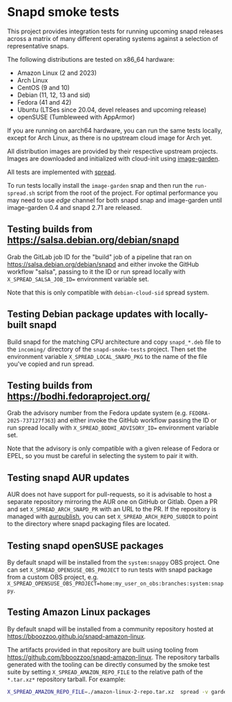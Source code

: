 <!--
SPDX-License-Identifier: Apache-2.0
SPDX-FileCopyrightText: Canonical Ltd.
-->
# Snapd smoke tests

This project provides integration tests for running upcoming snapd releases
across a matrix of many different operating systems against a selection of
representative snaps.

The following distributions are tested on x86\_64 hardware:

- Amazon Linux (2 and 2023)
- Arch Linux
- CentOS (9 and 10)
- Debian (11, 12, 13 and sid)
- Fedora (41 and 42)
- Ubuntu (LTSes since 20.04, devel releases and upcoming release)
- openSUSE (Tumbleweed with AppArmor)

If you are running on aarch64 hardware, you can run the same tests locally,
except for Arch Linux, as there is no upstream cloud image for Arch yet.

All distribution images are provided by their respective upstream projects.
Images are downloaded and initialized with cloud-init using
[image-garden](https://gitlab.com/zygoon/image-garden).

All tests are implemented with [spread](https://github.com/snapcore/spread).

To run tests locally install the `image-garden` snap and then run the
`run-spread.sh` script from the root of the project. For optimal performance
you may need to use _edge_ channel for both snapd snap and image-garden until
image-garden 0.4 and snapd 2.71 are released.

## Testing builds from https://salsa.debian.org/debian/snapd

Grab the GitLab job ID for the "build" job of a pipeline that ran on
https://salsa.debian.org/debian/snapd and either invoke the GitHub workflow
"salsa", passing to it the ID or run spread locally with
`X_SPREAD_SALSA_JOB_ID=` environment variable set.

Note that this is only compatible with `debian-cloud-sid` spread system.

## Testing Debian package updates with locally-built snapd

Build snapd for the matching CPU architecture and copy `snapd_*.deb` file to
the `incoming/` directory of the `snapd-smoke-tests` project. Then set the
environment variable `X_SPREAD_LOCAL_SNAPD_PKG` to the name of the file you've
copied and run spread.

## Testing builds from https://bodhi.fedoraproject.org/

Grab the advisory number from the Fedora update system (e.g.
`FEDORA-2025-737127f363`) and either invoke the GitHub workflow passing the ID
or run spread locally with `X_SPREAD_BODHI_ADVISORY_ID=` environment variable
set.

Note that the advisory is only compatible with a given release of Fedora or
EPEL, so you must be careful in selecting the system to pair it with.

## Testing snapd AUR updates

AUR does not have support for pull-requests, so it is advisable to host a
separate repository mirroring the AUR one on GitHub or Gitlab. Open a PR and set
`X_SPREAD_ARCH_SNAPD_PR` with an URL to the PR. If the repository is managed
with [aurpublish](https://github.com/eli-schwartz/aurpublish), you can set
`X_SPREAD_ARCH_REPO_SUBDIR` to point to the directory where snapd packaging
files are located.

## Testing snapd openSUSE packages

By default snapd will be installed from the `system:snappy` OBS project. One can
set `X_SPREAD_OPENSUSE_OBS_PROJECT` to run tests with snapd package from a
custom OBS project, e.g. `X_SPREAD_OPENSUSE_OBS_PROJECT=home:my_user_on_obs:branches:system:snappy`.

## Testing Amazon Linux packages

By default snapd will be installed from a community repository hosted at
https://bboozzoo.github.io/snapd-amazon-linux.

The artifacts provided in that repository are built using tooling from
https://github.com/bboozzoo/snapd-amazon-linux. The repository tarballs
generated with the tooling can be directly consumed by the smoke test suite by
setting `X_SPREAD_AMAZON_REPO_FILE` to the relative path of the `*.tar.xz*`
repository tarball. For example:

```sh
X_SPREAD_AMAZON_REPO_FILE=./amazon-linux-2-repo.tar.xz  spread -v garden:amazonlinux-cloud-2023:tests/server/...
```
